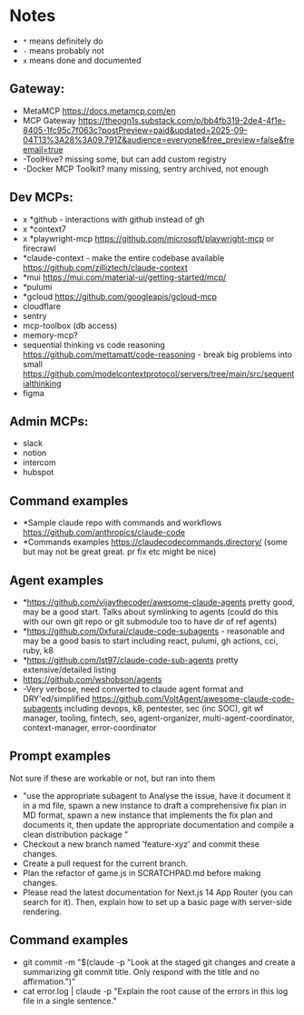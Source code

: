 # Notes

- `*` means definitely do
- `-` means probably not
- `x` means done and documented

## Gateway:
- MetaMCP https://docs.metamcp.com/en
- MCP Gateway https://theogn1s.substack.com/p/bb4fb319-2de4-4f1e-8405-1fc95c7f063c?postPreview=paid&updated=2025-09-04T13%3A28%3A09.791Z&audience=everyone&free_preview=false&freemail=true
- -ToolHive?  missing some, but can add custom registry
- -Docker MCP Toolkit? many missing, sentry archived, not enough

## Dev MCPs:
- x *github - interactions with github instead of gh
- x *context7
- x *playwright-mcp https://github.com/microsoft/playwright-mcp or firecrawl
- *claude-context - make the entire codebase available https://github.com/zilliztech/claude-context
- *mui https://mui.com/material-ui/getting-started/mcp/
- *pulumi
- *gcloud https://github.com/googleapis/gcloud-mcp
- cloudflare
- sentry
- mcp-toolbox (db access)
- memory-mcp?
- sequential thinking vs code reasoning https://github.com/mettamatt/code-reasoning - break big problems into small https://github.com/modelcontextprotocol/servers/tree/main/src/sequentialthinking
- figma

## Admin MCPs:
- slack
- notion
- intercom
- hubspot

## Command examples
- *Sample claude repo with commands and workflows https://github.com/anthropics/claude-code
- *Commands examples https://claudecodecommands.directory/ (some but may not be great great.  pr fix etc might be nice)

## Agent examples
- *https://github.com/vijaythecoder/awesome-claude-agents pretty good, may be a good start. Talks about symlinking to agents (could do this with our own git repo or git submodule too to have dir of ref agents)
- *https://github.com/0xfurai/claude-code-subagents - reasonable and may be a good basis to start including react, pulumi, gh actions, cci, ruby, k8
- *https://github.com/lst97/claude-code-sub-agents pretty extensive/detailed listing
- https://github.com/wshobson/agents
- -Very verbose, need converted to claude agent format and DRY'ed/simplified https://github.com/VoltAgent/awesome-claude-code-subagents including devops, k8, pentester, sec (inc SOC), git wf manager, tooling,
    fintech, seo, agent-organizer, multi-agent-coordinator, context-manager, error-coordinator

## Prompt examples
Not sure if these are workable or not, but ran into them
- "use the appropriate subagent to Analyse the issue, have it document it in a md file, spawn a new instance to draft a comprehensive fix plan in MD format, spawn a new instance that implements the fix plan and documents it, then update the appropriate documentation and compile a clean distribution package "
- Checkout a new branch named 'feature-xyz' and commit these changes.
- Create a pull request for the current branch.
- Plan the refactor of game.js in SCRATCHPAD.md before making changes.
- Please read the latest documentation for Next.js 14 App Router (you can search for it). Then, explain how to set up a basic page with server-side rendering.

## Command examples
- git commit -m "$(claude -p "Look at the staged git changes and create a summarizing git commit title. Only respond with the title and no affirmation.")"
- cat error.log | claude -p "Explain the root cause of the errors in this log file in a single sentence."
